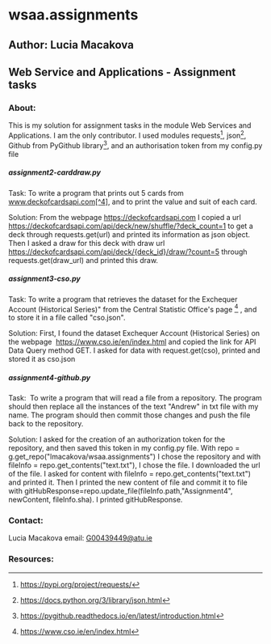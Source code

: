 # wsaa.assignments
## Author: Lucia Macakova
## Web Service and Applications - Assignment tasks

### About: 
This is my solution for assignment tasks in the module Web Services and Applications. I am the only contributor.
I used modules requests[^1], json[^2], Github from PyGithub library[^3], and an authorisation token from my config.py file

##### assignment2-carddraw.py

Task: To write a program that prints out 5 cards from www.deckofcardsapi.com[^4], and to print the value and suit of each card.

Solution: From the webpage https://deckofcardsapi.com I copied a url https://deckofcardsapi.com/api/deck/new/shuffle/?deck_count=1 to get a deck through requests.get(url) and printed its information as json object. Then I asked a draw for this deck with draw url https://deckofcardsapi.com/api/deck/{deck_id}/draw/?count=5 through requests.get(draw_url) and printed this draw.

##### assignment3-cso.py
Task: To write a program that retrieves the dataset for the Exchequer Account (Historical Series)" from the Central Statistic Office's page [^5] , and to store it in a file called "cso.json".

Solution: First, I found the dataset Exchequer Account (Historical Series) on the webpage  https://www.cso.ie/en/index.html and copied the link for API Data Query method GET. I asked for data with request.get(cso), printed and stored it as cso.json

##### assignment4-github.py
Task:  To write a program that will read a file from a repository. The program should then replace all the instances of the text "Andrew" in txt file with my name. The program should then commit those changes and push the file back to the repository. 

Solution: I asked for the creation of an authorization token for the repository, and then saved this token in my config.py file. With repo = g.get_repo("lmacakova/wsaa.assignments") I chose the repository and with fileInfo = repo.get_contents("text.txt"), I chose the file. I downloaded the url of the file. I asked for content with fileInfo = repo.get_contents("text.txt") and printed it. Then I printed the new content of file and commit it to file with gitHubResponse=repo.update_file(fileInfo.path,"Assignment4", newContent, fileInfo.sha). I printed gitHubResponse.


### Contact:
Lucia Macakova
email: G00439449@atu.ie



### Resources:
[^1]:   https://pypi.org/project/requests/
[^2]:   https://docs.python.org/3/library/json.html   
[^3]:   https://pygithub.readthedocs.io/en/latest/introduction.html
[^4]:   https://deckofcardsapi.com
[^5]:   https://www.cso.ie/en/index.html
